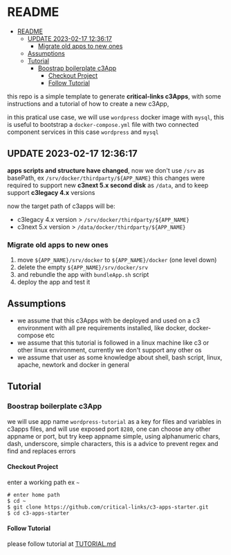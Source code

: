 # README

- [README](#readme)
  - [UPDATE 2023-02-17 12:36:17](#update-2023-02-17-123617)
    - [Migrate old apps to new ones](#migrate-old-apps-to-new-ones)
  - [Assumptions](#assumptions)
  - [Tutorial](#tutorial)
    - [Boostrap boilerplate c3App](#boostrap-boilerplate-c3app)
      - [Checkout Project](#checkout-project)
      - [Follow Tutorial](#follow-tutorial)

this repo is a simple template to generate **critical-links c3Apps**, with some instructions and a tutorial of how to create a new c3App,

in this pratical use case, we will use `wordpress` docker image with `mysql`,
this is useful to bootstrap a `docker-compose.yml` file with two connected component services in this case `wordpress` and `mysql`

## UPDATE 2023-02-17 12:36:17

**apps scripts and structure have changed**, now we don't use `/srv` as basePath,
ex `/srv/docker/thirdparty/${APP_NAME}`
this changes were required to support new **c3next 5.x second disk** as `/data`, and to keep support **c3legacy 4.x** versions

now the target path of c3apps will be:

- c3legacy 4.x version > `/srv/docker/thirdparty/${APP_NAME}`
- c3next 5.x version > `/data/docker/thirdparty/${APP_NAME}`

### Migrate old apps to new ones

1. move `${APP_NAME}/srv/docker` to `${APP_NAME}/docker` (one level down)
2. delete the empty `${APP_NAME}/srv/docker/srv`
3. and rebundle the app with `bundleApp.sh` script
4. deploy the app and test it

## Assumptions

- we assume that this c3Apps with be deployed and used on a c3 environment with all pre requirements installed, like docker, docker-compose etc
- we assume that this tutorial is followed in a linux machine like c3 or other linux environment, currently we don't support any other os
- we assume that user as some knowledge about shell, bash script, linux, apache, newtork and docker in general

## Tutorial

### Boostrap boilerplate c3App

we will use app name `wordpress-tutorial` as a key for files and variables in c3apps files, and will use exposed port `8280`,
one can choose any other appname or port, but try keep appname simple, using alphanumeric chars, dash, underscore, simple characters, this is a advice to prevent regex and find and replaces errors

#### Checkout Project

enter a working path ex `~`

```shell
# enter home path
$ cd ~
$ git clone https://github.com/critical-links/c3-apps-starter.git
$ cd c3-apps-starter
```

#### Follow Tutorial

please follow tutorial at [TUTORIAL.md](TUTORIAL.md)